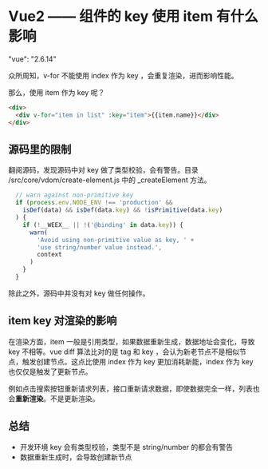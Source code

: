 # Vue2 —— 组件的 key 使用 item 有什么影响

"vue": "2.6.14"

众所周知，v-for 不能使用 index 作为 key ，会重复渲染，进而影响性能。

那么，使用 item 作为 key 呢？

```html
<div>
  <div v-for="item in list" :key="item">{{item.name}}</div>
</div>
```

## 源码里的限制

翻阅源码，发现源码中对 key 做了类型校验，会有警告。目录 /src/core/vdom/create-element.js 中的 _createElement 方法。

```js
  // warn against non-primitive key
  if (process.env.NODE_ENV !== 'production' &&
    isDef(data) && isDef(data.key) && !isPrimitive(data.key)
  ) {
    if (!__WEEX__ || !('@binding' in data.key)) {
      warn(
        'Avoid using non-primitive value as key, ' +
        'use string/number value instead.',
        context
      )
    }
  }
```

除此之外，源码中并没有对 key 做任何操作。

## item key 对渲染的影响

在渲染方面，item 一般是引用类型，如果数据重新生成，数据地址会变化，导致 key 不相等。vue diff 算法比对的是 tag 和 key ，会认为新老节点不是相似节点，触发创建节点。这点比使用 index 作为 key 更加消耗新能，index 作为 key 也仅仅是触发了更新节点。

例如点击搜索按钮重新请求列表，接口重新请求数据，即使数据完全一样，列表也会**重新渲染**。不是更新渲染。

## 总结

* 开发环境 key 会有类型校验，类型不是 string/number 的都会有警告
* 数据重新生成时，会导致创建新节点
